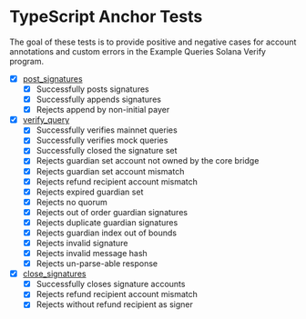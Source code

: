 # TypeScript Anchor Tests

The goal of these tests is to provide positive and negative cases for account annotations and custom errors in the Example Queries Solana Verify program.

- [x] [post_signatures](/programs/updater/src/instructions/post_signatures.rs)
  - [x] Successfully posts signatures
  - [x] Successfully appends signatures
  - [x] Rejects append by non-initial payer
- [x] [verify_query](/programs/updater/src/instructions/verify_query.rs)
  - [x] Successfully verifies mainnet queries
  - [x] Successfully verifies mock queries
  - [x] Successfully closed the signature set
  - [x] Rejects guardian set account not owned by the core bridge
  - [x] Rejects guardian set account mismatch
  - [x] Rejects refund recipient account mismatch
  - [x] Rejects expired guardian set
  - [x] Rejects no quorum
  - [x] Rejects out of order guardian signatures
  - [x] Rejects duplicate guardian signatures
  - [x] Rejects guardian index out of bounds
  - [x] Rejects invalid signature
  - [x] Rejects invalid message hash
  - [x] Rejects un-parse-able response
- [x] [close_signatures](/programs/updater/src/instructions/close_signatures.rs)
  - [x] Successfully closes signature accounts
  - [x] Rejects refund recipient account mismatch
  - [x] Rejects without refund recipient as signer
